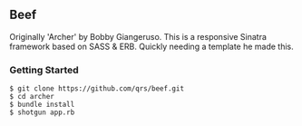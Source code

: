 ## Beef

Originally 'Archer' by Bobby Giangeruso. This is a responsive Sinatra framework based on SASS & ERB. Quickly needing a template he made this. 

### Getting Started

	$ git clone https://github.com/qrs/beef.git
	$ cd archer
	$ bundle install
	$ shotgun app.rb